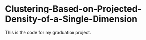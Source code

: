 # Clustering-Based-on-Projected-Density-of-a-Single-Dimension
This is the code for my graduation project.
